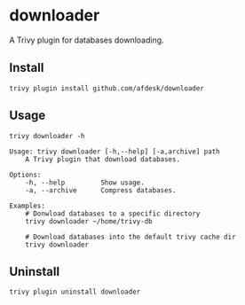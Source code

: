 # downloader

A Trivy plugin for databases downloading.

## Install
```shell
trivy plugin install github.com/afdesk/downloader
```

## Usage
```shell
trivy downloader -h

Usage: trivy downloader [-h,--help] [-a,archive] path
    A Trivy plugin that download databases.

Options:
    -h, --help         Show usage.
    -a, --archive      Compress databases.

Examples:
    # Donwload databases to a specific directory
    trivy downloader ~/home/trivy-db

    # Download databases into the default trivy cache dir
    trivy downloader
```

## Uninstall
```shell
trivy plugin uninstall downloader
```
